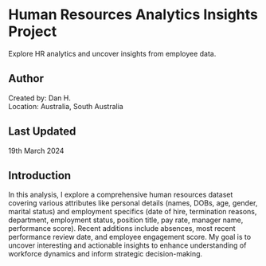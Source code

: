 # Human Resources Analytics Insights Project
Explore HR analytics and uncover insights from employee data.

## Author
Created by: Dan H.  
Location: Australia, South Australia

## Last Updated
19th March 2024

## Introduction
In this analysis, I explore a comprehensive human resources dataset covering various attributes like personal details (names, DOBs, age, gender, marital status) and employment specifics (date of hire, termination reasons, department, employment status, position title, pay rate, manager name, performance score). Recent additions include absences, most recent performance review date, and employee engagement score. My goal is to uncover interesting and actionable insights to enhance understanding of workforce dynamics and inform strategic decision-making.
